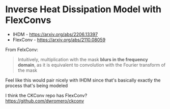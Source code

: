# Inverse Heat Dissipation Model with FlexConvs

* IHDM - https://arxiv.org/abs/2206.13397
* FlexConv - https://arxiv.org/abs/2110.08059

From FelxConv:

>  Intuitively, multiplication with the mask **blurs in the frequency domain**, as it is equivalent to convolution with the Fourier transform of the mask

Feel like this would pair nicely with IHDM since that's basically exactly the process that's being modeled

I think the CKConv repo has FlexConv? https://github.com/dwromero/ckconv
